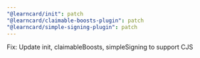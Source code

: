 ```yaml
---
"@learncard/init": patch
"@learncard/claimable-boosts-plugin": patch
"@learncard/simple-signing-plugin": patch
---
```


Fix: Update init, claimableBoosts, simpleSigning to support CJS
